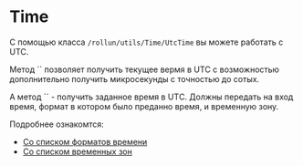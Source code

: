 # Time 

С помощью класса `/rollun/utils/Time/UtcTime` вы можете работать с UTC.

Метод `` позволяет получить текущее вермя в UTC 
с возможностью дополнительно получить микросекунды с точностью до сотых.

А метод `` - получить заданное время в UTС.
Должны передать на вход время, формат в котором было преданно время, и временную зону.

Подробнее ознакомтся:
* [Со списком форматов времени](http://php.net/manual/ru/datetime.createfromformat.php)
* [Со списком временных зон](http://php.net/manual/ru/class.datetimezone.php)